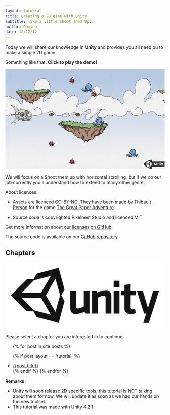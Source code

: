 ```yaml
---
layout: tutorial
title: Creating a 2D game with Unity
subtitle: like a little Shoot Them Up.
author: Damien
date: 12/12/12
---
```


Today we will share our knowledge in **Unity** and provides you all need ou  to make a simple 2D game.

Something like that. **Click to play the demo!**

[  ![Tutorial result][result]  ][demo_link]

We will focus on a Shoot them up with horizontal scrolling, but if we do our job correctly you'll understand how to extend to many other genre.

About licences:

- Assets are licenced [CC-BY-NC](http://creativecommons.org/licenses/by-nc/2.0/fr/). They have been made by [Thibault Person](twitter.com/mrlapinou) for the game [The Great Paper Adventure](http://www.thegreatpaperadventure.com).

- Source code is copyrighted Pixelnest Studio and licenced MIT

Get more information about our [licenses on GitHub](https://github.com/pixelnest/2d-game-unity-tutorial/blob/master/LICENSE.md) 


The source code is available on our [GitHub repository](https://github.com/pixelnest/2d-game-unity-tutorial).

## Chapters

[  ![Unity][unity_logo_url]  ][unity_logo_url]

Please select a chapter you are interested in to continue.

<ul>

{% for post in site.posts %}

{% if post.layout == 'tutorial' %}
  <li><a href="{{ post.url }}">{{post.title}}</a></li>
{% endif %}
{% endfor %}

</ul>

**Remarks:**

- Unity will soon release 2D specific tools, this tutorial is NOT talking about them for now. We will update it as soon as we had our hands on the new toolset.
- This tutorial was made with Unity 4.2.1 

[unity_logo_url]: ./Unity.png
[result]: ./result.png
[demo_link]: ./demo/demo.html
